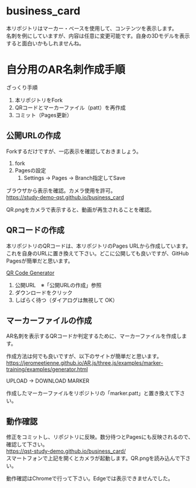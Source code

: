# business_card

本リポジトリはマーカー・ベースを使用して、コンテンツを表示します。  
名刺を例にしていますが、内容は任意に変更可能です。自身の3Dモデルを表示すると面白いかもしれませんね。

# 自分用のAR名刺作成手順

ざっくり手順

1. 本リポジトリをFork
1. QRコードとマーカーファイル（patt）を再作成
1. コミット（Pages更新）

## 公開URLの作成

Forkするだけですが、一応表示を確認しておきましょう。
1. fork
1. Pagesの設定
    1. Settings -> Pages -> Branch指定してSave

ブラウザから表示を確認。カメラ使用を許可。  
https://study-demo-qst.github.io/business_card

QR.pngをカメラで表示すると、動画が再生されることを確認。

## QRコードの作成

本リポジトリのQRコードは、本リポジトリのPages URLから作成しています。  
これを自身のURLに置き換えて下さい。どこに公開しても良いですが、GitHub Pagesが簡単だと思います。  

[QR Code Generator](https://ja.qr-code-generator.com/)
1. 公開URL　※「公開URLの作成」参照
1. ダウンロードをクリック
1. しばらく待つ（ダイアログは無視して OK）

## マーカーファイルの作成

AR名刺を表示するQRコードか判定するために、マーカーファイルを作成します。  

作成方法は何でも良いですが、以下のサイトが簡単だと思います。  
https://jeromeetienne.github.io/AR.js/three.js/examples/marker-training/examples/generator.html

UPLOAD -> DOWNLOAD MARKER  

作成したマーカーファイルをリポジトリの「marker.patt」と置き換えて下さい。

## 動作確認

修正をコミットし、リポジトリに反映。数分待つとPagesにも反映されるので、確認して下さい。  
https://qst-study-demo.github.io/business_card/  
スマートフォンで上記を開くとカメラが起動します。QR.pngを読み込んで下さい。  

動作確認はChromeで行って下さい。Edgeでは表示できませんでした。
